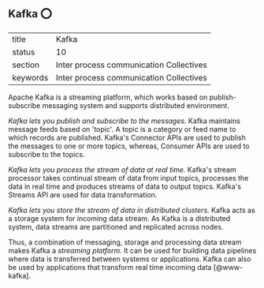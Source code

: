 ## Kafka :o:


|          |                                         |
| -------- | --------------------------------------- |
| title    | Kafka                                   | 
| status   | 10                                      |
| section  | Inter process communication Collectives |
| keywords | Inter process communication Collectives |



Apache Kafka is a streaming platform, which works based on
publish-subscribe messaging system and supports distributed
environment.
      
*Kafka lets you publish and subscribe to the messages.*  Kafka
maintains message feeds based on 'topic'. A topic is a category or
feed name to which records are published. Kafka's Connector APIs are
used to publish the messages to one or more topics, whereas, Consumer
APIs are used to subscribe to the topics.

*Kafka lets you process the stream of data at real time.*
Kafka's stream processor takes continual stream of data from input
topics, processes the data in real time and produces streams of data
to output topics. Kafka's Streams API are used for data
transformation.

*Kafka lets you store the stream of data in distributed
clusters.* Kafka acts as a storage system for incoming data stream. As
Kafka is a distributed system, data streams are partitioned and
replicated across nodes.

Thus, a combination of messaging, storage and processing data stream
makes Kafka a *streaming platform*. It can be used for building data
pipelines where data is transferred between systems or
applications. Kafka can also be used by applications that transform
real time incoming data [@www-kafka].

